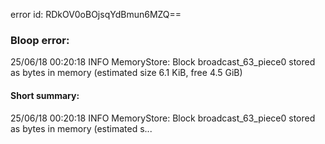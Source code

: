 error id: RDkOV0oBOjsqYdBmun6MZQ==
### Bloop error:

25/06/18 00:20:18 INFO MemoryStore: Block broadcast_63_piece0 stored as bytes in memory (estimated size 6.1 KiB, free 4.5 GiB)
#### Short summary: 

25/06/18 00:20:18 INFO MemoryStore: Block broadcast_63_piece0 stored as bytes in memory (estimated s...
